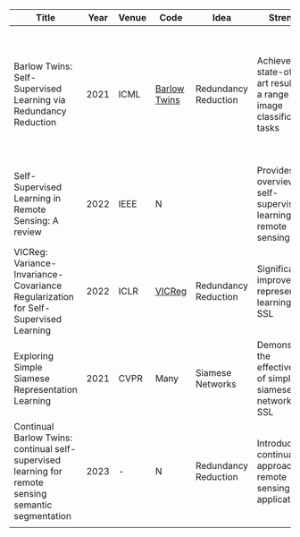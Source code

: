 

| Title                                                                                               | Year | Venue | Code                                                              | Idea                 | Strength                                                                   | Limitation                                                             | Easiness | Relevance                                    | Note                                                                                                                                   |
| --------------------------------------------------------------------------------------------------- | ---- | ----- | ----------------------------------------------------------------- | -------------------- | -------------------------------------------------------------------------- | ---------------------------------------------------------------------- | -------- | -------------------------------------------- | -------------------------------------------------------------------------------------------------------------------------------------- |
| Barlow Twins: Self-Supervised Learning via Redundancy Reduction                                     | 2021 | ICML  | [ Barlow Twins ](https://github.com/facebookresearch/barlowtwins) | Redundancy Reduction | Achieves state-of-the-art results on a range of image classification tasks | Memory-efficient and easy to implement                                 | Moderate | State of the art in self-supervised learning | The method is memory-efficient and has shown promising results, but may not always outperform other SSL methods on all datasets/tasks. |
| Self-Supervised Learning in Remote Sensing: A review                                                | 2022 | IEEE  | N                                                                 |                      | Provides an overview of self-supervised learning in remote sensing         | Does not introduce a new method but summarizes existing approaches     | -        | Relevant for researchers in remote sensing   |                                                                                                                                        |
| VICReg: Variance-Invariance-Covariance Regularization for Self-Supervised Learning                  | 2022 | ICLR  | [VICReg ](https://github.com/facebookresearch/vicreg)             | Redundancy Reduction | Significantly improves representation learning in SSL                      | Slightly slower than some previous methods, requires additional tuning | Moderate | State of the art in self-supervised learning | Modified Barlow twins, Sometimes can outperform the Supervised methods                                                                 |
| Exploring Simple Siamese Representation Learning                                                    | 2021 | CVPR  | Many                                                              | Siamese Networks     | Demonstrates the effectiveness of simple siamese networks for SSL          |                                                                        | Easy     | As baseline, introduce model collapse        |                                                                                                                                        |
| Continual Barlow Twins: continual self-supervised learning for remote sensing semantic segmentation | 2023 | -     | N                                                                 | Redundancy Reduction | Introduces a continual SSL approach for remote sensing applications        | None mentioned                                                         | Moderate | How Redundency based mathod be used in RS    | Preprint  This paper may not be very good, but it apply the barlow twin, I hope to learn about more                                    |
|                                                                                                     |      |       |                                                                   |                      |                                                                            |                                                                        |          |                                              |                                                                                                                                        |
